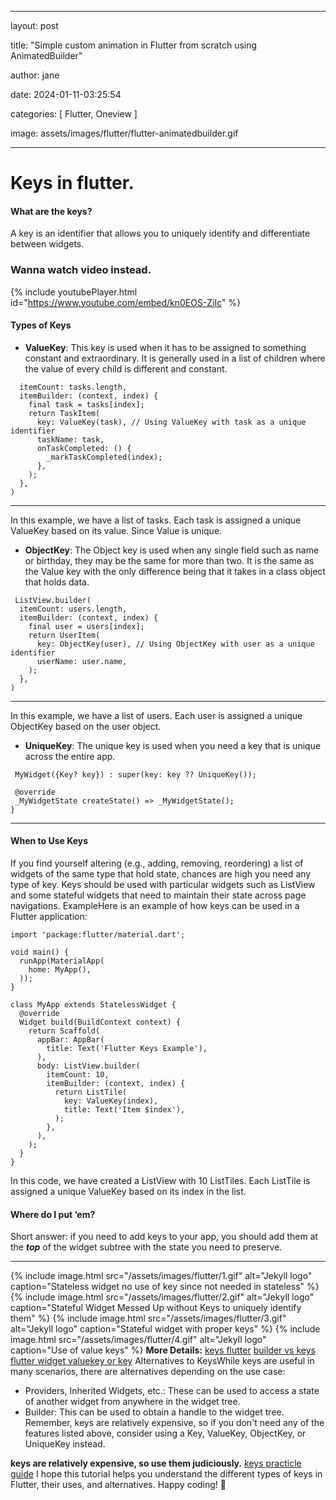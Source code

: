﻿---

layout: post

title: "Simple custom animation in Flutter from scratch using AnimatedBuilder"

author: jane

date: 2024-01-11-03:25:54

categories: [ Flutter, Oneview ]

image: assets/images/flutter/flutter-animatedbuilder.gif

---

# Keys in flutter.
#### What are the keys?
A key is an identifier that allows you to uniquely identify and differentiate between widgets.
### Wanna watch video instead.
{% include youtubePlayer.html id="https://www.youtube.com/embed/kn0EOS-ZiIc" %}
#### Types of Keys
- **ValueKey**: This key is used when it has to be assigned to something constant and extraordinary. It is generally used in a list of children where the value of every child is different and constant.
```ListView.builder(
  itemCount: tasks.length,
  itemBuilder: (context, index) {
    final task = tasks[index];
    return TaskItem(
      key: ValueKey(task), // Using ValueKey with task as a unique identifier
      taskName: task,
      onTaskCompleted: () {
        _markTaskCompleted(index);
      },
    );
  },
)
 ```
 ---
 In this example, we have a list of tasks. Each task is assigned a unique ValueKey based on its value. Since Value is unique.
- **ObjectKey**: The Object key is used when any single field such as name or birthday, they may be the same for more than two. It is the same as the Value key with the only difference being that it takes in a class object that holds data.
```
 ListView.builder(
  itemCount: users.length,
  itemBuilder: (context, index) {
    final user = users[index];
    return UserItem(
      key: ObjectKey(user), // Using ObjectKey with user as a unique identifier
      userName: user.name,
    );
  },
)
```
---
In this example, we have a list of users. Each user is assigned a unique ObjectKey based on the user object.
- **UniqueKey**: The unique key is used when you need a key that is unique across the entire app.
 ```class MyWidget extends StatefulWidget {
  MyWidget({Key? key}) : super(key: key ?? UniqueKey());

  @override
  _MyWidgetState createState() => _MyWidgetState();
}
```
---
#### When to Use Keys
If you find yourself altering (e.g., adding, removing, reordering) a list of widgets of the same type that hold state, chances are high you need any type of key. Keys should be used with particular widgets such as ListView and some stateful widgets that need to maintain their state across page navigations.
ExampleHere is an example of how keys can be used in a Flutter application:

```
import 'package:flutter/material.dart';

void main() {
  runApp(MaterialApp(
    home: MyApp(),
  ));
}

class MyApp extends StatelessWidget {
  @override
  Widget build(BuildContext context) {
    return Scaffold(
      appBar: AppBar(
        title: Text('Flutter Keys Example'),
      ),
      body: ListView.builder(
        itemCount: 10,
        itemBuilder: (context, index) {
          return ListTile(
            key: ValueKey(index),
            title: Text('Item $index'),
          );
        },
      ),
    );
  }
}
```

In this code, we have created a ListView with 10 ListTiles. Each ListTile is assigned a unique ValueKey based on its index in the list.

#### Where do I put ‘em?

Short answer: if you need to add keys to your app, you should add them at the  **_top_**  of the widget subtree with the state you need to preserve.

---
{% include image.html src="/assets/images/flutter/1.gif" alt="Jekyll logo" caption="Stateless widget no use of key since not needed in stateless" %}
{% include image.html src="/assets/images/flutter/2.gif" alt="Jekyll logo" caption="Stateful Widget Messed Up without Keys to uniquely identify them" %}
{% include image.html src="/assets/images/flutter/3.gif" alt="Jekyll logo" caption="Stateful widget with proper keys" %}
{% include image.html src="/assets/images/flutter/4.gif" alt="Jekyll logo" caption="Use of value keys" %}
**More Details:**
[keys flutter](https://medium.com/flutter/keys-what-are-they-good-for-13cb51742e7d)
[builder vs keys](https://stackoverflow.com/questions/51329065/builder-versus-globalkey)
[flutter widget valuekey or key](https://stackoverflow.com/questions/75633516/what-should-i-use-on-my-flutter-widget-valuekey-or-ke)
Alternatives to KeysWhile keys are useful in many scenarios, there are alternatives depending on the use case:
- Providers, Inherited Widgets, etc.: These can be used to access a state of another widget from anywhere in the widget tree.
- Builder: This can be used to obtain a handle to the widget tree.
Remember, keys are relatively expensive, so if you don't need any of the features listed above, consider using a Key, ValueKey, ObjectKey, or UniqueKey instead.

 **keys are relatively expensive, so use them judiciously.**
 [keys practicle guide](https://medium.com/@ravipatel84184/flutter-keys-understanding-and-using-keys-in-dynamic-widget-trees-a-practical-guide-with-5d9b913cb85c)
I hope this tutorial helps you understand the different types of keys in Flutter, their uses, and alternatives. Happy coding! 🚀

